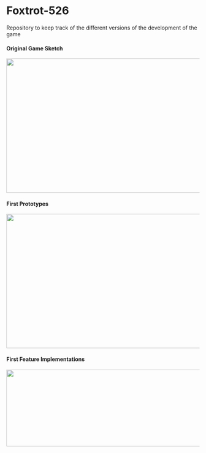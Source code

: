 # Foxtrot-526
Repository to keep track of the different versions of the development of the game

#### Original Game Sketch
<img src="https://github.com/thegeorgejoseph/foxtrot-526/blob/master/images/game_sketch.png" width="600.0" height="350.0">

#### First Prototypes
<img src="https://github.com/thegeorgejoseph/foxtrot-526/blob/master/images/prototypes.png" width="600.0" height="350.0">

#### First Feature Implementations
<img src="https://github.com/thegeorgejoseph/foxtrot-526/blob/master/images/first_feature_builds.png" width="600.0" height="200.0">
